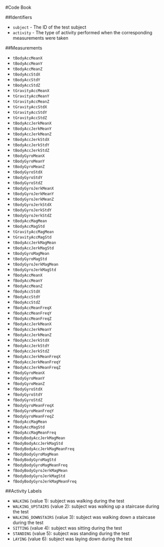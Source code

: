 #Code Book

##Identifiers
- `subject` - The ID of the test subject
- `activity` - The type of activity performed when the corresponding measurements were taken


##Measurements

- `tBodyAccMeanX`
- `tBodyAccMeanY`
- `tBodyAccMeanZ`
- `tBodyAccStdX`
- `tBodyAccStdY`
- `tBodyAccStdZ`
- `tGravityAccMeanX`
- `tGravityAccMeanY`
- `tGravityAccMeanZ`
- `tGravityAccStdX`
- `tGravityAccStdY`
- `tGravityAccStdZ`
- `tBodyAccJerkMeanX`
- `tBodyAccJerkMeanY`
- `tBodyAccJerkMeanZ`
- `tBodyAccJerkStdX`
- `tBodyAccJerkStdY`
- `tBodyAccJerkStdZ`
- `tBodyGyroMeanX`
- `tBodyGyroMeanY`
- `tBodyGyroMeanZ`
- `tBodyGyroStdX`
- `tBodyGyroStdY`
- `tBodyGyroStdZ`
- `tBodyGyroJerkMeanX`
- `tBodyGyroJerkMeanY`
- `tBodyGyroJerkMeanZ`
- `tBodyGyroJerkStdX`
- `tBodyGyroJerkStdY`
- `tBodyGyroJerkStdZ`
- `tBodyAccMagMean`
- `tBodyAccMagStd`
- `tGravityAccMagMean`
- `tGravityAccMagStd`
- `tBodyAccJerkMagMean`
- `tBodyAccJerkMagStd`
- `tBodyGyroMagMean`
- `tBodyGyroMagStd`
- `tBodyGyroJerkMagMean`
- `tBodyGyroJerkMagStd`
- `fBodyAccMeanX`
- `fBodyAccMeanY`
- `fBodyAccMeanZ`
- `fBodyAccStdX`
- `fBodyAccStdY`
- `fBodyAccStdZ`
- `fBodyAccMeanFreqX`
- `fBodyAccMeanFreqY`
- `fBodyAccMeanFreqZ`
- `fBodyAccJerkMeanX`
- `fBodyAccJerkMeanY`
- `fBodyAccJerkMeanZ`
- `fBodyAccJerkStdX`
- `fBodyAccJerkStdY`
- `fBodyAccJerkStdZ`
- `fBodyAccJerkMeanFreqX`
- `fBodyAccJerkMeanFreqY`
- `fBodyAccJerkMeanFreqZ`
- `fBodyGyroMeanX`
- `fBodyGyroMeanY`
- `fBodyGyroMeanZ`
- `fBodyGyroStdX`
- `fBodyGyroStdY`
- `fBodyGyroStdZ`
- `fBodyGyroMeanFreqX`
- `fBodyGyroMeanFreqY`
- `fBodyGyroMeanFreqZ`
- `fBodyAccMagMean`
- `fBodyAccMagStd`
- `fBodyAccMagMeanFreq`
- `fBodyBodyAccJerkMagMean`
- `fBodyBodyAccJerkMagStd`
- `fBodyBodyAccJerkMagMeanFreq`
- `fBodyBodyGyroMagMean`
- `fBodyBodyGyroMagStd`
- `fBodyBodyGyroMagMeanFreq`
- `fBodyBodyGyroJerkMagMean`
- `fBodyBodyGyroJerkMagStd`
- `fBodyBodyGyroJerkMagMeanFreq`


##Activity Labels

- `WALKING` (value 1): subject was walking during the test
- `WALKING_UPSTAIRS` (value 2): subject was walking up a staircase during the test
- `WALKING_DOWNSTAIRS` (value 3): subject was walking down a staircase during the test
- `SITTING` (value 4): subject was sitting during the test
- `STANDING` (value 5): subject was standing during the test
- `LAYING` (value 6): subject was laying down during the test
